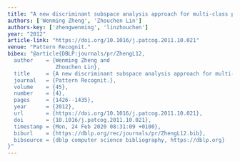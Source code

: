 ```yaml
---
title: "A new discriminant subspace analysis approach for multi-class problems"
authors: ['Wenming Zheng', 'Zhouchen Lin']
authors-key: ['zhengwenming', 'linzhouchen']
year: "2012"
article-link: "https://doi.org/10.1016/j.patcog.2011.10.021"
venue: "Pattern Recognit."
bibex: "@article{DBLP:journals/pr/ZhengL12,
  author    = {Wenming Zheng and
               Zhouchen Lin},
  title     = {A new discriminant subspace analysis approach for multi-class problems},
  journal   = {Pattern Recognit.},
  volume    = {45},
  number    = {4},
  pages     = {1426--1435},
  year      = {2012},
  url       = {https://doi.org/10.1016/j.patcog.2011.10.021},
  doi       = {10.1016/j.patcog.2011.10.021},
  timestamp = {Mon, 24 Feb 2020 08:31:09 +0100},
  biburl    = {https://dblp.org/rec/journals/pr/ZhengL12.bib},
  bibsource = {dblp computer science bibliography, https://dblp.org}
}"
---
```

